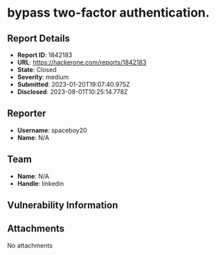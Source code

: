 # bypass two-factor authentication.

## Report Details
- **Report ID**: 1842183
- **URL**: https://hackerone.com/reports/1842183
- **State**: Closed
- **Severity**: medium
- **Submitted**: 2023-01-20T19:07:40.975Z
- **Disclosed**: 2023-08-01T10:25:14.778Z

## Reporter
- **Username**: spaceboy20
- **Name**: N/A

## Team
- **Name**: N/A
- **Handle**: linkedin

## Vulnerability Information


## Attachments
No attachments
